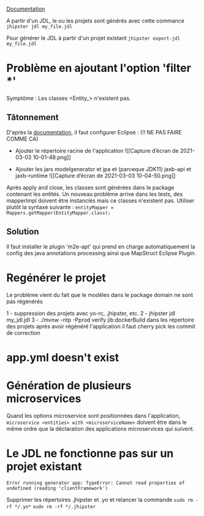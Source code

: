 
[Documentation](https://www.jhipster.tech/jdl/)

A partir d'un JDL, le ou les projets sont générés avec cette commance
`jhipster jdl my_file.jdl`

Pour générer le JDL à partir d'un projet existant 
`jhipster export-jdl my_file.jdl`

# Problème en ajoutant l'option 'filter *' 

Symptôme : Les classes <Entity_> n'existent pas.

## Tâtonnement
D'après la [documentation](https://docs.jboss.org/hibernate/orm/current/topical/html_single/metamodelgen/MetamodelGenerator.html#_eclipse), il faut configurer Eclipse : (!! NE PAS FAIRE COMME CA)

 - Ajouter le répertoire racine de l'application ![[Capture d’écran de 2021-03-03 10-01-48.png]]

- Ajouter les jars modelgenerator et jpa et (parceque JDK11) jaxb-api et jaxb-runtime ![[Capture d’écran de 2021-03-03 10-04-50.png]]

Après apply and close, les classes sont générées dans le package contenant les entités.
Un nouveau problème arrive dans les tests, des mapperImpl doivent être instanciés mais ce classes n'existent pas. Utiliser plutôt la syntaxe suivante : 
`entityMapper = Mappers.getMapper(EntityMapper.class);`


## Solution
Il faut installer le plugin 'm2e-apt' qui prend en charge automatiquement la config des java annotations processing ainsi que MapStruct Eclipse Plugin.

# Regénérer le projet

Le problème vient du fait que le modèles dans le package domain ne sont pas régénérés

1 - suppression des projets avec yo-rc, .jhipster, etc.
2 - jhipster jdl my_jdl.jdl
3 - ./mvnw -ntp -Pprod verify jib:dockerBuild dans les répertoire des projets
après avoir régénéré l'application il faut cherry pick les commit de correction

# app.yml doesn't exist

# Génération de plusieurs microservices

Quand les options microservice sont positionnées dans l'application,  `microservice <entities> with <microserviceName>`
doivent être dans le même ordre que la déclaration des applications microservices qui suivent.

# Le JDL ne fonctionne pas sur un projet existant

`Error running generator app: TypeError: Cannot read properties of undefined (reading 'clientFramework')`

Supprimer les répertoires .jhipster et .yo et relancer la commande
`sudo rm -rf */.yo*`
`sudo rm -rf */.jhipster`